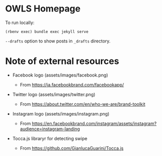 # OWLS Homepage

To run locally:

```
(rbenv exec) bundle exec jekyll serve
```

`--drafts` option to show posts in `_drafts` directory.

# Note of external resources

* Facebook logo (assets/images/facebook.png)
  - From https://ja.facebookbrand.com/facebookapp/
* Twitter logo (assets/images/twitter.png)
  - From https://about.twitter.com/en/who-we-are/brand-toolkit
* Instagram logo (assets/images/instagram.png)
  - From https://en.facebookbrand.com/instagram/assets/instagram?audience=instagram-landing

* Tocca.js libraryr for detecting swipe
  - From https://github.com/GianlucaGuarini/Tocca.js